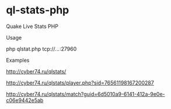 # ql-stats-php
Quake Live Stats PHP

Usage

php qlstat.php tcp://*.*.*.*:27960

Examples

http://cyber74.ru/qlstats/

http://cyber74.ru/qlstats/player.php?sid=76561198167200287

http://cyber74.ru/qlstats/match?guid=6d5010a9-6141-412a-9e0e-c06e9442e5ab

